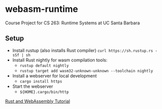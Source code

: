# webasm-runtime
Course Project for CS 263: Runtime Systems at UC Santa Barbara

## Setup

* Install rustup (also installs Rust compiler) `curl https://sh.rustup.rs -sSf | sh`
* Install Rust nightly for wasm compilation tools:
  * `rustup default nightly`
  * `rustup target add wasm32-unknown-unknown --toolchain nightly`
* Install a webserver for local development
  * `cargo install https`
* Start the webserver
  * `${HOME}.cargo/bin/http`

[Rust and WebAssembly Tutorial](https://rust-lang-nursery.github.io/rust-wasm/introduction.html)
